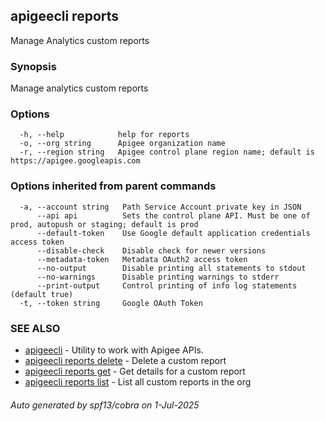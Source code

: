 ## apigeecli reports

Manage Analytics custom reports

### Synopsis

Manage analytics custom reports

### Options

```
  -h, --help            help for reports
  -o, --org string      Apigee organization name
  -r, --region string   Apigee control plane region name; default is https://apigee.googleapis.com
```

### Options inherited from parent commands

```
  -a, --account string   Path Service Account private key in JSON
      --api api          Sets the control plane API. Must be one of prod, autopush or staging; default is prod
      --default-token    Use Google default application credentials access token
      --disable-check    Disable check for newer versions
      --metadata-token   Metadata OAuth2 access token
      --no-output        Disable printing all statements to stdout
      --no-warnings      Disable printing warnings to stderr
      --print-output     Control printing of info log statements (default true)
  -t, --token string     Google OAuth Token
```

### SEE ALSO

* [apigeecli](apigeecli.md)	 - Utility to work with Apigee APIs.
* [apigeecli reports delete](apigeecli_reports_delete.md)	 - Delete a custom report
* [apigeecli reports get](apigeecli_reports_get.md)	 - Get details for a custom report
* [apigeecli reports list](apigeecli_reports_list.md)	 - List all custom reports in the org

###### Auto generated by spf13/cobra on 1-Jul-2025
